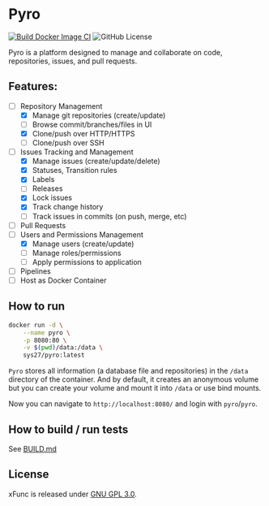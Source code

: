# Pyro

[![Build Docker Image CI](https://github.com/sys27/Pyro/actions/workflows/docker-image.yml/badge.svg)](https://github.com/sys27/Pyro/actions/workflows/docker-image.yml)
![GitHub License](https://img.shields.io/github/license/sys27/Pyro)

Pyro is a platform designed to manage and collaborate on code, repositories, issues, and pull requests.

## Features:

- [ ] Repository Management
  - [x] Manage git repositories (create/update)
  - [ ] Browse commit/branches/files in UI
  - [x] Clone/push over HTTP/HTTPS
  - [ ] Clone/push over SSH
- [ ] Issues Tracking and Management
  - [x] Manage issues (create/update/delete)
  - [x] Statuses, Transition rules
  - [x] Labels
  - [ ] Releases
  - [x] Lock issues
  - [x] Track change history
  - [ ] Track issues in commits (on push, merge, etc)
- [ ] Pull Requests
- [ ] Users and Permissions Management
  - [x] Manage users (create/update)
  - [ ] Manage roles/permissions
  - [ ] Apply permissions to application
- [ ] Pipelines
- [ ] Host as Docker Container

## How to run

```bash
docker run -d \
    --name pyro \
    -p 8080:80 \
    -v $(pwd)/data:/data \
    sys27/pyro:latest
```

`Pyro` stores all information (a database file and repositories) in the `/data` directory of the container. And by default, it creates an anonymous volume but you can create your volume and mount it into `/data` or use bind mounts.

Now you can navigate to `http://localhost:8080/` and login with `pyro`/`pyro`.

## How to build / run tests

See [BUILD.md](https://github.com/sys27/Pyro/blob/master/BUILD.md)

## License

xFunc is released under [GNU GPL 3.0](https://github.com/sys27/Pyro/blob/master/LICENSE).